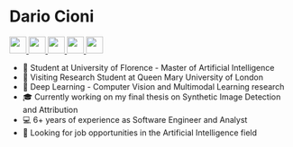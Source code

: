 # Dario Cioni

<a href="https://www.linkedin.com/in/dario-cioni/">
  <img src="https://img.shields.io/badge/LinkedIn-0077B5?style=for-the-badge&logo=linkedin&logoColor=white" height="30">
</a>

<a href="https://scholar.google.com/citations?view_op=list_works&user=rHuoh9MAAAAJ&authuser=1">
  <img src="https://img.shields.io/badge/Scholar-4285F4?style=for-the-badge&logo=google-scholar&logoColor=white" height="30">
</a>

<a href="https://www.twitter.com/cioni_dario">
  <img src="https://img.shields.io/badge/Twitter-1DA1F2?style=for-the-badge&logo=twitter&logoColor=white" height="30">
</a>

<a href="https://www.kaggle.com/dariocioni">
  <img src="https://img.shields.io/badge/Kaggle-035a7d?style=for-the-badge&logo=kaggle&logoColor=white" height="30">
</a>

<a href="https://stackexchange.com/users/23931790/dario-cioni">
  <img src="https://img.shields.io/badge/StackExchange-%23ffffff.svg?style=for-the-badge&logo=StackExchange" height="30">
</a>


* 📖 Student at University of Florence - Master of Artificial Intelligence
* :crown: Visiting Research Student at Queen Mary University of London
* 🤖 Deep Learning - Computer Vision and Multimodal Learning research
* :mortar_board: Currently working on my final thesis on Synthetic Image Detection and Attribution
* 💻 6+ years of experience as Software Engineer and Analyst
* 🔭 Looking for job opportunities in the Artificial Intelligence field
